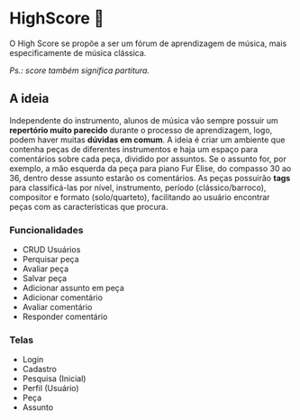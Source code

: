 # HighScore 🎼
O High Score se propõe a ser um fórum de aprendizagem de música, mais especificamente de música clássica.

*Ps.: score também significa partitura.*

## A ideia
Independente do instrumento, alunos de música vão sempre possuir um **repertório muito parecido** durante o processo de aprendizagem, logo, podem haver muitas **dúvidas em comum**. A ideia é criar um ambiente que contenha peças de diferentes instrumentos e haja um espaço para comentários sobre cada peça, dividido por assuntos. Se o assunto for, por exemplo, a mão esquerda da peça para piano Fur Elise, do compasso 30 ao 36, dentro desse assunto estarão os comentários.
As peças possuirão **tags** para classificá-las por nível, instrumento, período (clássico/barroco), compositor e formato (solo/quarteto), facilitando ao usuário encontrar peças com as características que procura.

### Funcionalidades
* CRUD Usuários
* Perquisar peça
* Avaliar peça
* Salvar peça
* Adicionar assunto em peça
* Adicionar comentário
* Avaliar comentário
* Responder comentário

### Telas
* Login
* Cadastro
* Pesquisa (Inicial)
* Perfil (Usuário)
* Peça
* Assunto
